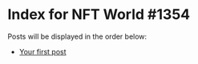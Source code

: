 # Index for NFT World #1354
Posts will be displayed in the order below:

- [Your first post](./001-first.md)

